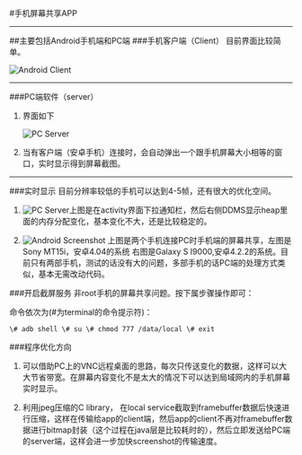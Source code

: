

#手机屏幕共享APP
***
##主要包括Android手机端和PC端
###手机客户端（Client）
目前界面比较简单。

![Android Client](https://github.com/zhouguangfu09/Screenshot-non-root-/blob/master/png/1.png)
***
###PC端软件（server）
1. 界面如下

   ![PC Server](https://github.com/zhouguangfu09/Screenshot-non-root-/blob/master/png/2.png)

2. 当有客户端（安卓手机）连接时，会自动弹出一个跟手机屏幕大小相等的窗口，实时显示得到屏幕截图。
****
###实时显示
目前分辨率较低的手机可以达到4-5帧，还有很大的优化空间。

1. ![PC Server](https://github.com/zhouguangfu09/Screenshot-non-root-/blob/master/png/3.png)上图是在activity界面下拉通知栏，然后右侧DDMS显示heap里面的内存分配变化，基本变化不大，还是比较稳定的。

2. ![Android Screenshot](https://github.com/zhouguangfu09/Screenshot-non-root-/blob/master/png/4.png)
上图是两个手机连接PC时手机端的屏幕共享，左图是Sony MT15i，安卓4.04的系统
右图是Galaxy S I9000,安卓4.2.2的系统。目前只有两部手机，测试的话没有大的问题，多部手机的话PC端的处理方式类似，基本无需改动代码。

###开启截屏服务
非root手机的屏幕共享问题。按下属步骤操作即可：

命令依次为(#为terminal的命令提示符)：

`
\# adb shell
\# su
\# chmod 777 /data/local
\# exit
`

###程序优化方向
1. 可以借助PC上的VNC远程桌面的思路，每次只传送变化的数据，这样可以大大节省带宽。在屏幕内容变化不是太大的情况下可以达到局域网内的手机屏幕实时显示。

2. 利用jpeg压缩的C library， 在local service截取到framebuffer数据后快速进行压缩，这样在传输给app的client端，然后app的client不再对framebuffer数据进行bitmap封装（这个过程在java层是比较耗时的），然后立即发送给PC端的server端，这样会进一步加快screenshot的传输速度。

